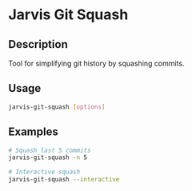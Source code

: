 # Jarvis Git Squash

## Description
Tool for simplifying git history by squashing commits.

## Usage
```bash
jarvis-git-squash [options]
```

## Examples
```bash
# Squash last 5 commits
jarvis-git-squash -n 5

# Interactive squash
jarvis-git-squash --interactive
```
